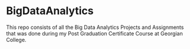 # BigDataAnalytics
This repo consists of all the Big Data Analytics Projects and Assignments that was done during my Post Graduation Certificate Course at Georgian College.
